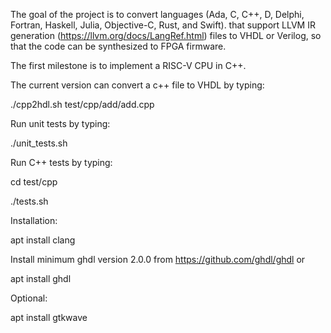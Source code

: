 
The goal of the project is to convert languages (Ada, C, C++, D, Delphi, Fortran, Haskell, Julia, Objective-C, Rust, and Swift). 
that support LLVM IR generation (https://llvm.org/docs/LangRef.html) files
to VHDL or Verilog, so that the code can be synthesized to FPGA firmware. 

The first milestone is to implement a RISC-V CPU in C++.

The current version can convert a c++ file to VHDL by typing:

./cpp2hdl.sh test/cpp/add/add.cpp

Run unit tests by typing:

./unit_tests.sh

Run C++ tests by typing:

cd test/cpp

./tests.sh

Installation:

apt install clang

Install minimum ghdl version 2.0.0 from https://github.com/ghdl/ghdl or

apt install ghdl

Optional:

apt install gtkwave
